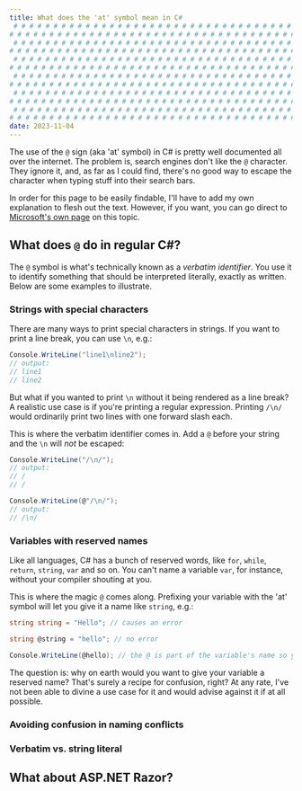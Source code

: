 ```yaml
---
title: What does the 'at' symbol mean in C#
 # # # # # # # # # # # # # # # # # # # # # # # # # # # # # # # # # # # # # # # # # # # 
# # # # # # # # # # # # # # # # # # # # # # # # # # # # # # # # # # # # # # # # # # # 
 # # # # # # # # # # # # # # # # # # # # # # # # # # # # # # # # # # # # # # # # # # # 
# # # # # # # # # # # # # # # # # # # # # # # # # # # # # # # # # # # # # # # # # # # 
 # # # # # # # # # # # # # # # # # # # # # # # # # # # # # # # # # # # # # # # # # # # 
# # # # # # # # # # # # # # # # # # # # # # # # # # # # # # # # # # # # # # # # # # # 
 # # # # # # # # # # # # # # # # # # # # # # # # # # # # # # # # # # # # # # # # # # # 
# # # # # # # # # # # # # # # # # # # # # # # # # # # # # # # # # # # # # # # # # # # 
 # # # # # # # # # # # # # # # # # # # # # # # # # # # # # # # # # # # # # # # # # # # 
# # # # # # # # # # # # # # # # # # # # # # # # # # # # # # # # # # # # # # # # # # # 
 # # # # # # # # # # # # # # # # # # # # # # # # # # # # # # # # # # # # # # # # # # # 
# # # # # # # # # # # # # # # # # # # # # # # # # # # # # # # # # # # # # # # # # # # 
date: 2023-11-04
---
```


The use of the `@` sign (aka 'at' symbol) in C# is pretty well documented all over the internet. The problem is, search engines don't like the `@` character. They ignore it, and, as far as I could find, there's no good way to escape the character when typing stuff into their search bars.

In order for this page to be easily findable, I'll have to add my own explanation to flesh out the text. However, if you want, you can go direct to [Microsoft's own page](https://learn.microsoft.com/en-us/dotnet/csharp/language-reference/tokens/verbatim) on this topic.

## What does `@` do in regular C#?

The `@` symbol is what's technically known as a _verbatim identifier_. You use it to identify something that should be interpreted literally, exactly as written. Below are some examples to illustrate.

### Strings with special characters

There are many ways to print special characters in strings. If you want to print a line break, you can use `\n`, e.g.:

```cs
Console.WriteLine("line1\nline2");
// output:
// line1
// line2
```

But what if you wanted to print `\n` without it being rendered as a line break? A realistic use case is if you're printing a regular expression. Printing `/\n/` would ordinarily print two lines with one forward slash each.

This is where the verbatim identifier comes in. Add a `@` before your string and the `\n` will _not_ be escaped:

```cs
Console.WriteLine("/\n/");
// output:
// /
// /

Console.WriteLine(@"/\n/");
// output:
// /\n/
```

### Variables with reserved names

Like all languages, C# has a bunch of reserved words, like `for`, `while`, `return`, `string`, `var` and so on. You can't name a variable `var`, for instance, without your compiler shouting at you.

This is where the magic `@` comes along. Prefixing your variable with the 'at' symbol will let you give it a name like `string`, e.g.:

```cs
string string = "Hello"; // causes an error

string @string = "hello"; // no error

Console.WriteLine(@hello); // the @ is part of the variable's name so you need to use it when referring to it
```

The question is: why on earth would you want to give your variable a reserved name? That's surely a recipe for confusion, right? At any rate, I've not been able to divine a use case for it and would advise against it if at all possible.

### Avoiding confusion in naming conflicts

<!-- 
- explain what verbatim identifier is
- give use cases:
  - giving variables names that are otherwise reserved keywords, e.g. @var
    - though I can't think why you'd really want to do that. seems like awful practice
    - the fact that this is possible is simply a side-effect, I THINK, of...
  - ...the third use case in the MS docs, which I haven't fully understood
 -->

### Verbatim vs. string literal

<!-- 
- explain why verbatim isn't necessarily the same thing as a string literal
 -->

## What about ASP.NET Razor?

<!-- 
- primary source is https://weblogs.asp.net/scottgu/asp-net-mvc-3-razor-s-and-lt-text-gt-syntax
- https://haacked.com/archive/2011/01/06/razor-syntax-quick-reference.aspx/
 -->
